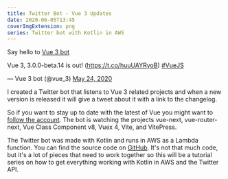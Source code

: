 ```yaml
---
title: Twitter Bot - Vue 3 Updates
date: 2020-06-05T13:45
coverImgExtension: png
series: Twitter bot with Kotlin in AWS
---
```


Say hello to [Vue 3 bot](https://twitter.com/vue_3)

<script setup>
import Tweet from '../components/Tweet.vue'
</script>
<Tweet>
<p lang="fr" dir="ltr">Vue 3, 3.0.0-beta.14 is out! (<a href="https://t.co/huuUAYRyoB">https://t.co/huuUAYRyoB</a>) <a href="https://twitter.com/hashtag/VueJS?src=hash&amp;ref_src=twsrc%5Etfw">#VueJS</a></p>&mdash; Vue 3 bot (@vue_3) <a href="https://twitter.com/vue_3/status/1264515170455388160?ref_src=twsrc%5Etfw">May 24, 2020</a>
</Tweet>

I created a Twitter bot that listens to Vue 3 related projects and when a new version is released it will give a tweet about it with a link to the changelog.

So if you want to stay up to date with the latest of Vue you might want to [follow the account](https://twitter.com/vue_3). The bot is watching the projects vue-next, vue-router-next, Vue Class Component v8, Vuex 4, Vite, and VitePress.

The Twitter bot was made with Kotlin and runs in AWS as a Lambda function. You can find the source code on [GitHub](https://github.com/gautemo/twitter-bot-vue-3). It's not that much code, but it's a lot of pieces that need to work together so this will be a tutorial series on how to get everything working with Kotlin in AWS and the Twitter API.
